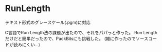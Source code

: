 # RunLength

テキスト形式のグレースケール(.pgm)に対応

C言語でRun Length法の課題が出たので、それをパパっと作った。
Run Lengthだけだと簡単だったので、PackBitsにも挑戦した。
(雑に作ったのでソースコードが読みにくい...)
